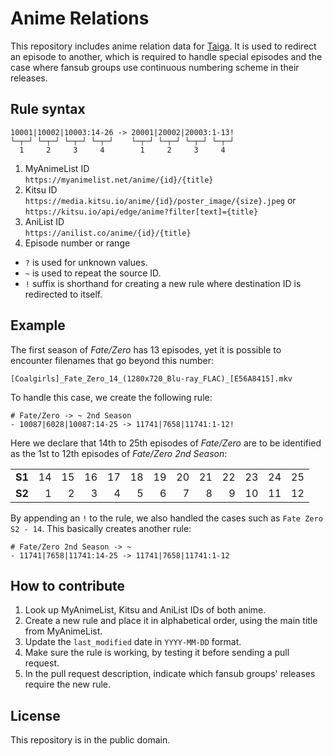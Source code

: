 # Anime Relations

This repository includes anime relation data for [Taiga](https://github.com/erengy/taiga). It is used to redirect an episode to another, which is required to handle special episodes and the case where fansub groups use continuous numbering scheme in their releases.

## Rule syntax

    10001|10002|10003:14-26 -> 20001|20002|20003:1-13!
    └─┬─┘ └─┬─┘ └─┬─┘ └─┬─┘    └─┬─┘ └─┬─┘ └─┬─┘ └─┬─┘
      1     2     3     4        1     2     3     4

1. MyAnimeList ID<br>
`https://myanimelist.net/anime/{id}/{title}`
2. Kitsu ID<br>
`https://media.kitsu.io/anime/{id}/poster_image/{size}.jpeg` or<br>
`https://kitsu.io/api/edge/anime?filter[text]={title}`
3. AniList ID<br>
`https://anilist.co/anime/{id}/{title}`
4. Episode number or range

- `?` is used for unknown values.
- `~` is used to repeat the source ID.
- `!` suffix is shorthand for creating a new rule where destination ID is redirected to itself.

## Example

The first season of *Fate/Zero* has 13 episodes, yet it is possible to encounter filenames that go beyond this number:

    [Coalgirls]_Fate_Zero_14_(1280x720_Blu-ray_FLAC)_[E56A8415].mkv

To handle this case, we create the following rule:

    # Fate/Zero -> ~ 2nd Season
    - 10087|6028|10087:14-25 -> 11741|7658|11741:1-12!

Here we declare that 14th to 25th episodes of *Fate/Zero* are to be identified as the 1st to 12th episodes of *Fate/Zero 2nd Season*:

<table>
  <tbody>
    <tr>
      <td align="right"><strong>S1</strong></td>
      <td align="right">14</td>
      <td align="right">15</td>
      <td align="right">16</td>
      <td align="right">17</td>
      <td align="right">18</td>
      <td align="right">19</td>
      <td align="right">20</td>
      <td align="right">21</td>
      <td align="right">22</td>
      <td align="right">23</td>
      <td align="right">24</td>
      <td align="right">25</td>
    </tr>
    <tr>
      <td align="right"><strong>S2</strong></td>
      <td align="right">1</td>
      <td align="right">2</td>
      <td align="right">3</td>
      <td align="right">4</td>
      <td align="right">5</td>
      <td align="right">6</td>
      <td align="right">7</td>
      <td align="right">8</td>
      <td align="right">9</td>
      <td align="right">10</td>
      <td align="right">11</td>
      <td align="right">12</td>
    </tr>
  </tbody>
</table>

By appending an `!` to the rule, we also handled the cases such as `Fate Zero S2 - 14`. This basically creates another rule:

    # Fate/Zero 2nd Season -> ~
    - 11741|7658|11741:14-25 -> 11741|7658|11741:1-12

## How to contribute

1. Look up MyAnimeList, Kitsu and AniList IDs of both anime.
2. Create a new rule and place it in alphabetical order, using the main title from MyAnimeList.
3. Update the `last_modified` date in `YYYY-MM-DD` format.
4. Make sure the rule is working, by testing it before sending a pull request.
5. In the pull request description, indicate which fansub groups' releases require the new rule.

## License

This repository is in the public domain.
